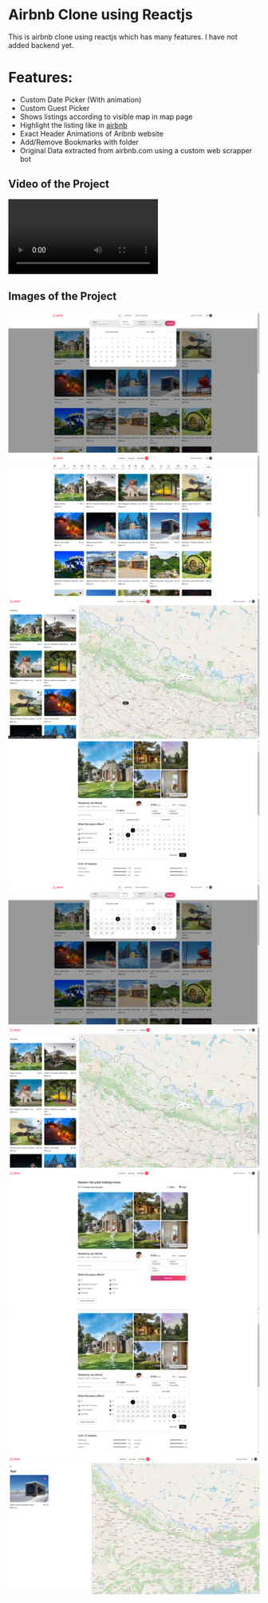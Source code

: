 # Airbnb Clone using Reactjs

This is airbnb clone using reactjs which has many features. I have not added backend yet.

# Features:

- Custom Date Picker (With animation)
- Custom Guest Picker
- Shows listings according to visible map in map page
- Highlight the listing like in [airbnb](https://airbnb.com)
- Exact Header Animations of Aribnb website
- Add/Remove Bookmarks with folder
- Original Data extracted from airbnb.com using a custom web scrapper bot

## Video of the Project

![](public/project_images/video.mkv)

## Images of the Project

![](public/project_images/date-picker.png)
![](public/project_images/home.png)
![](public/project_images/search-hover.png)
![](public/project_images/singleListingDatePicker.png)
![](public/project_images/date-picker-2.png)
![](public/project_images/search.png)
![](public/project_images/singleListing.png)
![](public/project_images/singleListingDatePicker-2.png)
![](public/project_images/wishlist-map.png)
